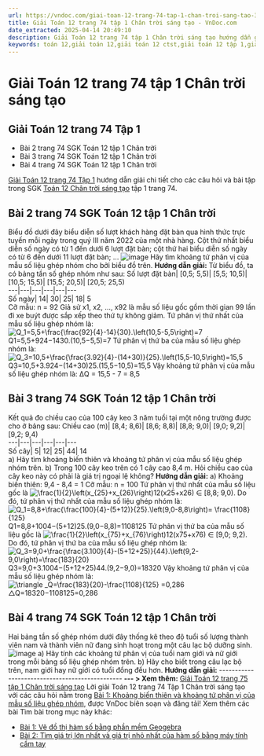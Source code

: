 ```yaml
---
url: https://vndoc.com/giai-toan-12-trang-74-tap-1-chan-troi-sang-tao-328193
title: Giải Toán 12 trang 74 tập 1 Chân trời sáng tạo - VnDoc.com
date_extracted: 2025-04-14 20:49:10
description: Giải Toán 12 trang 74 tập 1 Chân trời sáng tạo hướng dẫn giải chi tiết các câu hỏi và bài tập trong SGK Toán 12 Chân trời sáng tạo tập 1.
keywords: toán 12,giải toán 12,giải toán 12 ctst,giải toán 12 tập 1,giải toán 12 Chân trời sáng tạo,toán 12 Chân trời sáng tạo tập 1,toán 12 Chân trời sáng tạo,Toán 12 Chân trời sáng tạo Bài 1,giải Toán 12 Chân trời sáng tạo Bài 1,Toán 12 Chân trời sáng tạo bài 1 Khoảng biến thiên và khoảng tứ phân vị của mẫu số liệu ghép nhóm,Khoảng biến thiên và khoảng tứ phân vị của mẫu số liệu ghép nhóm,giải toán 12 trang 74,toán 12 trang 74,giải toán 12 trang 74 chân trời,toán 12 trang 74 chân trời
---
```


# Giải Toán 12 trang 74 tập 1 Chân trời sáng tạo
## **Giải Toán 12 trang 74 Tập 1**
  * Bài 2 trang 74 SGK Toán 12 tập 1 Chân trời
  * Bài 3 trang 74 SGK Toán 12 tập 1 Chân trời
  * Bài 4 trang 74 SGK Toán 12 tập 1 Chân trời

[Giải Toán 12 trang 74 Tập 1](<https://vndoc.com/giai-toan-12-trang-74-tap-1-chan-troi-sang-tao-328193>) hướng dẫn giải chi tiết cho các câu hỏi và bài tập trong SGK [Toán 12 Chân trời sáng tạo](<https://vndoc.com/toan-12-chan-troi-sang-tao>) tập 1 trang 74.
## Bài 2 trang 74 SGK Toán 12 tập 1 Chân trời
Biểu đồ dưới đây biểu diễn số lượt khách hàng đặt bàn qua hình thức trực tuyến mỗi ngày trong quý III năm 2022 của một nhà hàng. Cột thứ nhất biểu diễn số ngày có từ 1 đến dưới 6 lượt đặt bàn; cột thứ hai biểu diễn số ngày có từ 6 đến dưới 11 lượt đặt bàn; …
![image](https://i.vdoc.vn/data/image/2024/09/10/638615809854123415.png)
Hãy tìm khoảng tứ phân vị của mẫu số liệu ghép nhóm cho bởi biểu đồ trên.
**Hướng dẫn giải:**
Từ biểu đồ, ta có bảng tần số ghép nhóm như sau:
Số lượt đặt bàn| \[0,5; 5,5\)| \[5,5; 10,5\)| \[10,5; 15,5\)| \[15,5; 20,5\)| \[20,5; 25,5\)  
---|---|---|---|---|---  
Số ngày| 14| 30| 25| 18| 5  
Cỡ mẫu: n = 92
Giả sử x1, x2, …, x92 là mẫu số liệu gốc gồm thời gian 99 lần đi xe buýt được sắp xếp theo thứ tự không giảm.
Tứ phân vị thứ nhất của mẫu số liệu ghép nhóm là:
![Q_1=5,5+\\frac{\\frac{92}{4}-14}{30}.\\left\(10,5-5,5\\right\)=7](https://i.vdoc.vn/data/image/blank.png)Q1=5,5+924−1430.\(10,5−5,5\)=7
Tứ phân vị thứ ba của mẫu số liệu ghép nhóm là:
![Q_3=10,5+\\frac{\\frac{3.92}{4}-\(14+30\)}{25}.\\left\(15,5-10,5\\right\)=15,5](https://i.vdoc.vn/data/image/blank.png)Q3=10,5+3.924−\(14+30\)25.\(15,5−10,5\)=15,5
Vậy khoảng tứ phân vị của mẫu số liệu ghép nhóm là: ΔQ = 15,5 - 7 = 8,5
## Bài 3 trang 74 SGK Toán 12 tập 1 Chân trời
Kết quả đo chiều cao của 100 cây keo 3 năm tuổi tại một nông trường được cho ở bảng sau:
Chiều cao \(m\)| \[8,4; 8,6\)| \[8,6; 8,8\)| \[8,8; 9,0\)| \[9,0; 9,2\)| \[9,2; 9,4\)  
---|---|---|---|---|---  
Số cây| 5| 12| 25| 44| 14  
a\) Hãy tìm khoảng biến thiên và khoảng tứ phân vị của mẫu số liệu ghép nhóm trên.
b\) Trong 100 cây keo trên có 1 cây cao 8,4 m. Hỏi chiều cao của cây keo này có phải là giá trị ngoại lệ không?
**Hướng dẫn giải:**
a\) Khoảng biến thiên: 9,4 - 8,4 = 1
Cỡ mẫu: n = 100
Tứ phân vị thứ nhất của mẫu số liệu gốc là ![\\frac{1}{2}\\left\(x_{25}+x_{26}\\right\)](https://i.vdoc.vn/data/image/blank.png)12\(x25+x26\) ∈ \[8,8; 9,0\). Do đó, tứ phân vị thứ nhất của mẫu số liệu ghép nhóm là:
![Q_1=8,8+\\frac{\\frac{100}{4}-\(5+12\)}{25}.\\left\(9,0-8,8\\right\)= \\frac{1108}{125}](https://i.vdoc.vn/data/image/blank.png)Q1=8,8+1004−\(5+12\)25.\(9,0−8,8\)=1108125
Tứ phân vị thứ ba của mẫu số liệu gốc là ![\\frac{1}{2}\\left\(x_{75}+x_{76}\\right\)](https://i.vdoc.vn/data/image/blank.png)12\(x75+x76\) ∈ \[9,0; 9,2\). Do đó, tứ phân vị thứ ba của mẫu số liệu ghép nhóm là:
![Q_3=9,0+\\frac{\\frac{3.100}{4}-\(5+12+25\)}{44}.\\left\(9,2-9,0\\right\)=\\frac{183}{20}](https://i.vdoc.vn/data/image/blank.png)Q3=9,0+3.1004−\(5+12+25\)44.\(9,2−9,0\)=18320
Vậy khoảng tứ phân vị của mẫu số liệu ghép nhóm là: ![\\triangle _Q=\\frac{183}{20}-\\frac{1108}{125}  =0,286](https://i.vdoc.vn/data/image/blank.png)△Q=18320−1108125=0,286
## Bài 4 trang 74 SGK Toán 12 tập 1 Chân trời
Hai bảng tần số ghép nhóm dưới đây thống kê theo độ tuổi số lượng thành viên nam và thành viên nữ đang sinh hoạt trong một câu lạc bộ dưỡng sinh.
![image](https://i.vdoc.vn/data/image/2024/09/10/638615809852873486.png)
a\) Hãy tính các khoảng tứ phân vị của tuổi nam giới và nữ giới trong mỗi bảng số liệu ghép nhóm trên.
b\) Hãy cho biết trong câu lạc bộ trên, nam giới hay nữ giới có tuổi đồng đều hơn.
**Hướng dẫn giải:**
\-----------------------------------------------
**\--- > Xem thêm:** [Giải Toán 12 trang 75 tập 1 Chân trời sáng tạo](<https://vndoc.com/giai-toan-12-trang-75-tap-1-chan-troi-sang-tao-328194>)
Lời giải Toán 12 trang 74 Tập 1 Chân trời sáng tạo với các câu hỏi nằm trong [Bài 1: Khoảng biến thiên và khoảng tứ phân vị của mẫu số liệu ghép nhóm](<https://vndoc.com/toan-12-chan-troi-sang-tao-bai-3-bieu-thuc-toa-do-cua-cac-phep-toan-vecto-320414>), được VnDoc biên soạn và đăng tải\!
Xem thêm các bài Tìm bài trong mục này khác:
  * [Bài 1: Vẽ đồ thị hàm số bằng phần mềm Geogebra](</toan-12-chan-troi-sang-tao-bai-1-ve-do-thi-ham-so-bang-phan-mem-geogebra-320524>)
  * [Bài 2: Tìm giá trị lớn nhất và giá trị nhỏ nhất của hàm số bằng máy tính cầm tay](</toan-12-chan-troi-sang-tao-bai-2-tim-gia-tri-lon-nhat-va-gia-tri-nho-nhat-cua-ham-so-bang-may-tinh-cam-tay-320533>)

